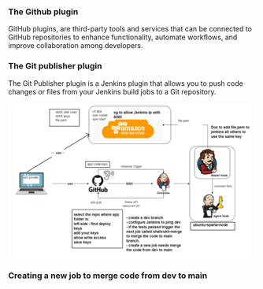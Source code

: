 ### The Github plugin

GitHub plugins, are third-party tools and services that can be connected to GitHub repositories to enhance functionality, automate workflows, and improve collaboration among developers.

### The Git publisher plugin

The Git Publisher plugin is a Jenkins plugin that allows you to push code changes or files from your Jenkins build jobs to a Git repository. 

![alt text](diagram.png)

### Creating a new job to merge code from dev to main